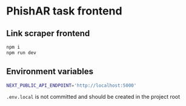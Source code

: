 # PhishAR task frontend

## Link scraper frontend

```sh
npm i
npm run dev
```

## Environment variables

```sh
NEXT_PUBLIC_API_ENDPOINT='http://localhost:5000'
```

`.env.local` is not committed and should be created in the project root
